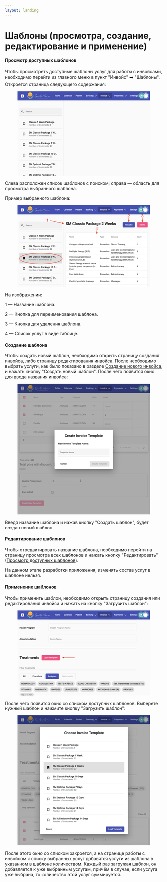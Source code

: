 ```yaml
---
layout: landing
---
```


# Шаблоны (просмотра, создание, редактирование и применение)

#### Просмотр доступных шаблонов

Чтобы просмотреть доступные шаблоны услуг для работы с инвойсами, необходимо перейти из главного меню в пункт "Инвойс" ➡️ "Шаблоны". Откроется страница следующего содержания:

<figure><img src="../../../.gitbook/assets/image (3) (1).png" alt=""><figcaption></figcaption></figure>

Слева расположен список шаблонов с поиском; справа — область для просмотра выбранного шаблона.

Пример выбранного шаблона:

<figure><img src="../../../.gitbook/assets/Screenshot 2023-05-27 at 16.16.21.png" alt=""><figcaption></figcaption></figure>

На изображении:

1 — Название шаблона.

2 — Кнопка для переименования шаблона.

3 — Кнопка для удаления шаблона.

4 — Список услуг в виде таблице.

#### Создание шаблона

Чтобы создать новый шаблон, необходимо открыть страницу создания инвойса, либо страницу редактирования инвойса. После необходимо выбрать услуги, как было показано в разделе [Создание нового инвойса](creating-new-invoice.md), и нажать кнопку "Создать новый шаблон". После чего появится окно для ввода названия инвойса:

<figure><img src="../../../.gitbook/assets/image (7) (3) (1).png" alt=""><figcaption></figcaption></figure>

Введя название шаблона и нажав кнопку "Создать шаблон", будет создан новый шаблон.

#### Редактирование шаблонов

Чтобы отредактировать название шаблона, необходимо перейти на страницу просмотра всех шаблонов и нажать кнопку "Редактировать" ([Просмотр доступных шаблонов](templates.md#prosmotr-dostupnykh-shablonov)).

На данном этапе разработки приложения, изменять состав услуг в шаблоне нельзя.

#### Применение шаблонов

Чтобы применить шаблон, необходимо открыть страницу создания или редактирования инвойса и нажать на кнопку "Загрузить шаблон":

<figure><img src="../../../.gitbook/assets/Screenshot 2023-05-27 at 16.37.46.png" alt=""><figcaption></figcaption></figure>

После чего появится окно со списком доступных шаблонов. Выберете нужный шаблон и нажмите кнопку "Загрузить шаблон":

<figure><img src="../../../.gitbook/assets/Screenshot 2023-05-27 at 16.38.13.png" alt=""><figcaption></figcaption></figure>

После этого окно со списком закроется, а на странице работы с инвойсом к списку выбранных услуг добавятся услуги из шаблона в указанном в шаблоне количеством. Каждый раз загружая шаблон, он добавляется к уже выбранным услугам, причём в случае, если услуга уже выбрана, то количество этой услуг суммируется.
